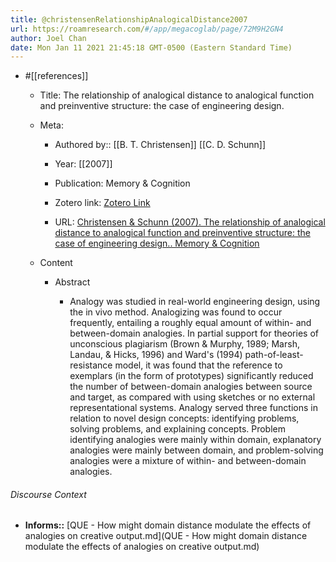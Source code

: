 ```yaml
---
title: @christensenRelationshipAnalogicalDistance2007
url: https://roamresearch.com/#/app/megacoglab/page/72M9H2GN4
author: Joel Chan
date: Mon Jan 11 2021 21:45:18 GMT-0500 (Eastern Standard Time)
---
```


- #[[references]]

    - Title: The relationship of analogical distance to analogical function and preinventive structure: the case of engineering design.

    - Meta:

        - Authored by:: [[B. T. Christensen]] [[C. D. Schunn]]

        - Year: [[2007]]

        - Publication: Memory & Cognition

        - Zotero link: [Zotero Link](zotero://select/items/1_76EX82TM)

        - URL: [Christensen & Schunn (2007). The relationship of analogical distance to analogical function and preinventive structure: the case of engineering design.. Memory & Cognition](https://link.springer.com/article/10.3758/BF03195939)

    - Content

        - Abstract

            - Analogy was studied in real-world engineering design, using the in vivo method. Analogizing was found to occur frequently, entailing a roughly equal amount of within- and between-domain analogies. In partial support for theories of unconscious plagiarism (Brown & Murphy, 1989; Marsh, Landau, & Hicks, 1996) and Ward's (1994) path-of-least-resistance model, it was found that the reference to exemplars (in the form of prototypes) significantly reduced the number of between-domain analogies between source and target, as compared with using sketches or no external representational systems. Analogy served three functions in relation to novel design concepts: identifying problems, solving problems, and explaining concepts. Problem identifying analogies were mainly within domain, explanatory analogies were mainly between domain, and problem-solving analogies were a mixture of within- and between-domain analogies.

###### Discourse Context

- **Informs::** [QUE - How might domain distance modulate the effects of analogies on creative output.md](QUE - How might domain distance modulate the effects of analogies on creative output.md)

